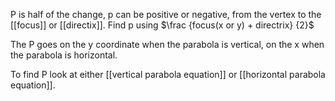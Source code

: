 P is half of the change, p can be positive or negative, from the vertex to the [[focus]] or [[directix]]. Find p using $\frac {focus(x or y) + directrix} {2}$

The P goes on the y coordinate when the parabola is vertical, on the x when the parabola is horizontal.

To find P look at either [[vertical parabola equation]] or [[horizontal parabola equation]].

